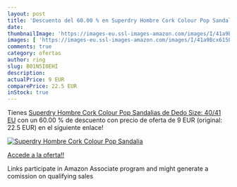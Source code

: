 ```yaml
---
layout: post
title: 'Descuento del 60.00 % en Superdry Hombre Cork Colour Pop Sandalia'
date: 
thumbnailImage: 'https://images-eu.ssl-images-amazon.com/images/I/41a9Bcx615L._SL200_.jpg'
images: [ 'https://images-eu.ssl-images-amazon.com/images/I/41a9Bcx615L._SL200_.jpg' ]
comments: true
category: ofertas
author: ring
slug: B01N5I0EHI
description:
actualPrice: 9 EUR
comparePrice: 22.5 EUR
inStock: true
---
```


Tienes [Superdry Hombre Cork Colour Pop Sandalias de Dedo Size: 40/41 EU](https://www.amazon.es/dp/B01N5I0EHI/?tag=tolees-21) con un 60.00 % de descuento con precio de oferta de 9 EUR (original: 22.5 EUR) en el siguiente enlace!

[![Superdry Hombre Cork Colour Pop Sandalia](https://images-eu.ssl-images-amazon.com/images/I/41a9Bcx615L._SL200_.jpg)](https://www.amazon.es/dp/B01N5I0EHI/?tag=tolees-21)

[Accede a la oferta!!](https://www.amazon.es/dp/B01N5I0EHI/?tag=tolees-21)

Links participate in Amazon Associate program and might generate a comission on qualifying sales


